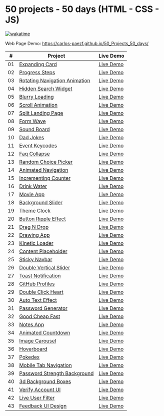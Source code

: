 # 50 projects - 50 days (HTML - CSS - JS)

[![wakatime](https://wakatime.com/badge/user/8ef73281-6d0a-4758-af11-fd880ca3009c/project/ff14be13-f394-4a76-b2f2-292464b11a00.svg?style=for-the-badge)](https://wakatime.com/badge/user/8ef73281-6d0a-4758-af11-fd880ca3009c/project/ff14be13-f394-4a76-b2f2-292464b11a00)

Web Page Demo: <https://carlos-paezf.github.io/50_Projects_50_days/>

| #  | Project                                | Live Demo                                                  |
| -  | -------------------------------------- | ---------------------------------------------------------- |
| 01 | [Expanding Card](./01-Expanding_Card/) | [Live Demo](https://carlos-paezf.github.io/50_Projects_50_days/01-Expanding_Card/index.html) |
| 02 | [Progress Steps](./02-Progress_Steps/) | [Live Demo](https://carlos-paezf.github.io/50_Projects_50_days/02-Progress_Steps/index.html) |
| 03 | [Rotating Navigation Animation](./03-Rotating_Navigation_Animation/) | [Live Demo](https://carlos-paezf.github.io/50_Projects_50_days/03-Rotating_Navigation_Animation/index.html) |
| 04 | [Hidden Search Widget](./04-Hidden_Search_Widget/) | [Live Demo](https://carlos-paezf.github.io/50_Projects_50_days/04-Hidden_Search_Widget/index.html) |
| 05 | [Blurry Loading](./05-Blurry_Loading/) | [Live Demo](https://carlos-paezf.github.io/50_Projects_50_days/05-Blurry_Loading/index.html) |
| 06 | [Scroll Animation](./06-Scroll_Animation/) | [Live Demo](https://carlos-paezf.github.io/50_Projects_50_days/06-Scroll_Animation/index.html) |
| 07 | [Split Landing Page](./07-Split_Landing_Page/) | [Live Demo](https://carlos-paezf.github.io/50_Projects_50_days/07-Split_Landing_Page/index.html) |
| 08 | [Form Wave](./08-Form_Wave/) | [Live Demo](https://carlos-paezf.github.io/50_Projects_50_days/08-Form_Wave/index.html) |
| 09 | [Sound Board](./09-Sound_Board/) | [Live Demo](https://carlos-paezf.github.io/50_Projects_50_days/09-Sound_Board/index.html) |
| 10 | [Dad Jokes](./10-Dad_Jokes/) | [Live Demo](https://carlos-paezf.github.io/50_Projects_50_days/10-Dad_Jokes/index.html) |
| 11 | [Event Keycodes](./11-Event-Keycodes/) | [Live Demo](https://carlos-paezf.github.io/50_Projects_50_days/11-Event-Keycodes/index.html) |
| 12 | [Faq Collapse](./12-Faq_Collapse/) | [Live Demo](https://carlos-paezf.github.io/50_Projects_50_days/12-Faq_Collapse/index.html) |
| 13 | [Random Choice Picker](./13-Random_Choice_Picker/) | [Live Demo](https://carlos-paezf.github.io/50_Projects_50_days/13-Random_Choice_Picker/index.html) |
| 14 | [Animated Navigation](./14-Animated_Navigation/) | [Live Demo](https://carlos-paezf.github.io/50_Projects_50_days/14-Animated_Navigation/index.html) |
| 15 | [Incrementing Counter](./15-Incrementing_Counter/) | [Live Demo](https://carlos-paezf.github.io/50_Projects_50_days/15-Incrementing_Counter/index.html) |
| 16 | [Drink Water](./16-Drink_Water/) | [Live Demo](https://carlos-paezf.github.io/50_Projects_50_days/16-Drink_Water/index.html) |
| 17 | [Movie App](./17-Movie_App/) | [Live Demo](https://carlos-paezf.github.io/50_Projects_50_days/17-Movie_App/index.html) |
| 18 | [Background Slider](./18-Background-Slider/) | [Live Demo](https://carlos-paezf.github.io/50_Projects_50_days/18-Background-Slider/index.html) |
| 19 | [Theme Clock](./19-Theme_Clock/) | [Live Demo](https://carlos-paezf.github.io/50_Projects_50_days/19-Theme_Clock/index.html) |
| 20 | [Button Ripple Effect](./20-Button_Ripple_Effect/) | [Live Demo](https://carlos-paezf.github.io/50_Projects_50_days/20-Button_Ripple_Effect/index.html) |
| 21 | [Drag N Drop](./21-Drag_N_Drop/) | [Live Demo](https://carlos-paezf.github.io/50_Projects_50_days/21-Drag_N_Drop/index.html) |
| 22 | [Drawing App](./22-Drawing_App/) | [Live Demo](https://carlos-paezf.github.io/50_Projects_50_days/22-Drawing_App/index.html) |
| 23 | [Kinetic Loader](./23-Kinetic_Loader/) | [Live Demo](https://carlos-paezf.github.io/50_Projects_50_days/23-Kinetic_Loader/index.html) |
| 24 | [Content Placeholder](./24-Content_Placeholder/) | [Live Demo](https://carlos-paezf.github.io/50_Projects_50_days/24-Content_Placeholder/index.html) |
| 25 | [Sticky Navbar](./25-Sticky_Navbar/) | [Live Demo](https://carlos-paezf.github.io/50_Projects_50_days/25-Sticky_Navbar/index.html) |
| 26 | [Double Vertical Slider](./26-Double_Vertical_Slider/) | [Live Demo](https://carlos-paezf.github.io/50_Projects_50_days/26-Double_Vertical_Slider/index.html) |
| 27 | [Toast Notification](./27-Toast_Notification/) | [Live Demo](https://carlos-paezf.github.io/50_Projects_50_days/27-Toast_Notification/index.html) |
| 28 | [GitHub Profiles](./28-GitHub_Profiles/) | [Live Demo](https://carlos-paezf.github.io/50_Projects_50_days/28-GitHub_Profiles/index.html) |
| 29 | [Double Click Heart](./29-Double_Click_Heart/)| [Live Demo](https://carlos-paezf.github.io/50_Projects_50_days/29-Double_Click_Heart/index.html) |
| 30 | [Auto Text Effect](./30-Auto_Text_Effect/) | [Live Demo](https://carlos-paezf.github.io/50_Projects_50_days/30-Auto_Text_Effect/index.html) |
| 31 | [Password Generator](./31-Password_Generator/) | [Live Demo](https://carlos-paezf.github.io/50_Projects_50_days/31-Password_Generator/index.html) |
| 32 | [Good Cheap Fast](./32-Good_Cheap_Fast/) | [Live Demo](https://carlos-paezf.github.io/50_Projects_50_days/32-Good_Cheap_Fast/index.html) |
| 33 | [Notes App](./33-Notes_App/) | [Live Demo](https://carlos-paezf.github.io/50_Projects_50_days/33-Notes_App/index.html) |
| 34 | [Animated Countdown](./34-Animated_Countdown/) | [Live Demo](https://carlos-paezf.github.io/50_Projects_50_days/34-Animated_Countdown/index.html) |
| 35 | [Image Carousel](./35-Image_Carousel/) | [Live Demo](https://carlos-paezf.github.io/50_Projects_50_days/35-Image_Carousel/index.html) |
| 36 | [Hoverboard](./36-Hoverboard/) | [Live Demo](https://carlos-paezf.github.io/50_Projects_50_days/36-Hoverboard/index.html) |
| 37 | [Pokedex](./37-Pokedex/) | [Live Demo](https://carlos-paezf.github.io/50_Projects_50_days/37-Pokedex/index.html) |
| 38 | [Mobile Tab Navigation](./38-Mobile_Tab_Navigation/) | [Live Demo](https://carlos-paezf.github.io/50_Projects_50_days/38-Mobile_Tab_Navigation/index.html) |
| 39 | [Password Strength Background](./39-Password_Strength_Background/) | [Live Demo](https://carlos-paezf.github.io/50_Projects_50_days/39-Password_Strength_Background/index.html) |
| 40 | [3d Background Boxes](./40-3d_Background_Boxes/) | [Live Demo](https://carlos-paezf.github.io/50_Projects_50_days/40-3d_Background_Boxes/index.html) |
| 41 | [Verify Account UI](./41-Verify_Account_UI/) | [Live Demo](https://carlos-paezf.github.io/50_Projects_50_days/41-Verify_Account_UI/index.html) |
| 42 | [Live User Filter](./42-Live_User_Filter/) | [Live Demo](https://carlos-paezf.github.io/50_Projects_50_days/42-Live_User_Filter/index.html) |
| 43 | [Feedback UI Design](./43-Feedback_UI_Design/) | [Live Demo](https://carlos-paezf.github.io/50_Projects_50_days/43-Feedback_UI_Design/index.html) |
